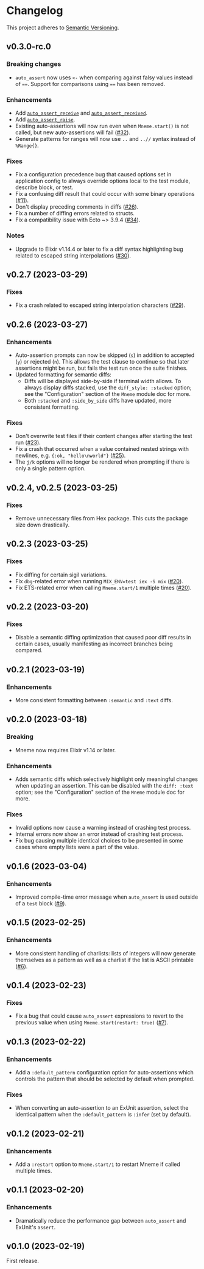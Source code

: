 # Changelog

This project adheres to [Semantic Versioning](https://semver.org/spec/v2.0.0.html).

## v0.3.0-rc.0

### Breaking changes

  * `auto_assert` now uses `<-` when comparing against falsy values instead of `==`. Support for comparisons using `==` has been removed.

### Enhancements

  * Add [`auto_assert_receive`](https://hexdocs.pm/mneme/Mneme.html#auto_assert_receive/2) and [`auto_assert_received`](https://hexdocs.pm/mneme/Mneme.html#auto_assert_received/1).
  * Add [`auto_assert_raise`](https://hexdocs.pm/mneme/Mneme.html#auto_assert_raise/3).
  * Existing auto-assertions will now run even when `Mneme.start()` is not called, but new auto-assertions will fail ([#32](https://github.com/zachallaun/mneme/issues/32)).
  * Generate patterns for ranges will now use `..` and `..//` syntax instead of `%Range{}`.

### Fixes

  * Fix a configuration precedence bug that caused options set in application config to always override options local to the test module, describe block, or test.
  * Fix a confusing diff result that could occur with some binary operations ([#11](https://github.com/zachallaun/mneme/issues/11)).
  * Don't display preceding comments in diffs ([#26](https://github.com/zachallaun/mneme/issues/26)).
  * Fix a number of diffing errors related to structs.
  * Fix a compatibility issue with Ecto ~> 3.9.4 ([#34](https://github.com/zachallaun/mneme/issues/34)).

### Notes

  * Upgrade to Elixir v1.14.4 or later to fix a diff syntax highlighting bug related to escaped string interpolations ([#30](https://github.com/zachallaun/mneme/issues/30)).

## v0.2.7 (2023-03-29)

### Fixes

  * Fix a crash related to escaped string interpolation characters ([#29](https://github.com/zachallaun/mneme/issues/29)).

## v0.2.6 (2023-03-27)

### Enhancements

  * Auto-assertion prompts can now be skipped (`s`) in addition to accepted (`y`) or rejected (`n`). This allows the test clause to continue so that later assertions might be run, but fails the test run once the suite finishes.
  * Updated formatting for semantic diffs:
    * Diffs will be displayed side-by-side if terminal width allows. To always display diffs stacked, use the `diff_style: :stacked` option; see the "Configuration" section of the `Mneme` module doc for more.
    * Both `:stacked` and `:side_by_side` diffs have updated, more consistent formatting.

### Fixes

  * Don't overwrite test files if their content changes after starting the test run ([#23](https://github.com/zachallaun/mneme/issues/23)).
  * Fix a crash that occurred when a value contained nested strings with newlines, e.g. `{:ok, "hello\nworld"}` ([#25](https://github.com/zachallaun/mneme/issues/25)).
  * The `j/k` options will no longer be rendered when prompting if there is only a single pattern option.

## v0.2.4, v0.2.5 (2023-03-25)

### Fixes

  * Remove unnecessary files from Hex package. This cuts the package size down drastically.

## v0.2.3 (2023-03-25)

### Fixes

  * Fix diffing for certain sigil variations.
  * Fix `dbg`-related error when running `MIX_ENV=test iex -S mix` ([#20](https://github.com/zachallaun/mneme/issues/20)).
  * Fix ETS-related error when calling `Mneme.start/1` multiple times ([#20](https://github.com/zachallaun/mneme/issues/20#issuecomment-1483878101)).

## v0.2.2 (2023-03-20)

### Fixes

  * Disable a semantic diffing optimization that caused poor diff results in certain cases, usually manifesting as incorrect branches being compared.

## v0.2.1 (2023-03-19)

### Enhancements

  * More consistent formatting between `:semantic` and `:text` diffs.

## v0.2.0 (2023-03-18)

### Breaking

  * Mneme now requires Elixir v1.14 or later.

### Enhancements

  * Adds semantic diffs which selectively highlight only meaningful changes when updating an assertion. This can be disabled with the `diff: :text` option; see the "Configuration" section of the `Mneme` module doc for more.

### Fixes

  * Invalid options now cause a warning instead of crashing test process.
  * Internal errors now show an error instead of crashing test process.
  * Fix bug causing multiple identical choices to be presented in some cases where empty lists were a part of the value.

## v0.1.6 (2023-03-04)

### Enhancements

  * Improved compile-time error message when `auto_assert` is used outside of a `test` block ([#9](https://github.com/zachallaun/mneme/issues/9)).

## v0.1.5 (2023-02-25)

### Enhancements

  * More consistent handling of charlists: lists of integers will now generate themselves as a pattern as well as a charlist if the list is ASCII printable ([#6](https://github.com/zachallaun/mneme/issues/6)).

## v0.1.4 (2023-02-23)

### Fixes

  * Fix a bug that could cause `auto_assert` expressions to revert to the previous value when using `Mneme.start(restart: true)` ([#7](https://github.com/zachallaun/mneme/issues/7)).

## v0.1.3 (2023-02-22)

### Enhancements

  * Add a `:default_pattern` configuration option for auto-assertions which controls the pattern that should be selected by default when prompted.

### Fixes

  * When converting an auto-assertion to an ExUnit assertion, select the identical pattern when the `:default_pattern` is `:infer` (set by default).

## v0.1.2 (2023-02-21)

### Enhancements

  * Add a `:restart` option to `Mneme.start/1` to restart Mneme if called multiple times.

## v0.1.1 (2023-02-20)

### Enhancements

  * Dramatically reduce the performance gap between `auto_assert` and ExUnit's `assert`.

## v0.1.0 (2023-02-19)

First release.
